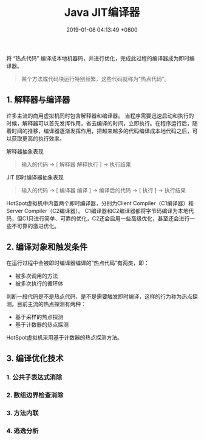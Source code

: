 ﻿---
layout: post
categories: jvm
title: Java JIT编译器
date: 2019-01-06 04:13:49 +0800
description: Java JIT编译器 即时编译器
keywords: Java JIT编译器 即时编译器
---
> 
将 “热点代码” 编译成本地机器码，并进行优化，完成此过程的编译器成为即时编译器。
> 某个方法或代码块运行特别频繁，这些代码就称为“热点代码”。

## 1. 解释器与编译器
许多主流的商用虚拟机同时包含解释器和编译器。
当程序需要迅速启动和执行的时候，解释器可以首先发挥作用，省去编译的时间，立即执行。在程序运行后，随着时间的推移，编译器逐渐发挥作用，把越来越多的代码编译成本地代码之后，可以获取更高的执行效率。

解释器抽象表现
> 输入的代码 -> [ 解释器 解释执行 ] -> 执行结果

JIT 即时编译器抽象表现
> 输入的代码 -> [ 编译器 编译 ] -> 编译后的代码 -> [ 执行 ] -> 执行结果

HotSpot虚拟机中内置两个即时编译器，分别为Client Compiler（C1编译器）和Server Compiler（C2编译器）。
C1编译器和C2编译器都将字节码编译为本地代码，但C1只进行简单、可靠的优化，C2还会启用一些高级优化，甚至还会进行一些不可靠的激进优化。



## 2. 编译对象和触发条件
在运行过程中会被即时编译器编译的“热点代码”有两类，即：

- 被多次调用的方法
- 被多次执行的循环体

判断一段代码是不是热点代码，是不是需要触发即时编译，这样的行为称为热点探测。目前主流的热点探测有两种：

- 基于采样的热点探测
- 基于计数器的热点探测

HotSpot虚拟机采用基于计数器的热点探测方法。

## 3. 编译优化技术
### 1. 公共子表达式消除
### 2. 数组边界检查消除
### 3. 方法内联
### 4. 逃逸分析





